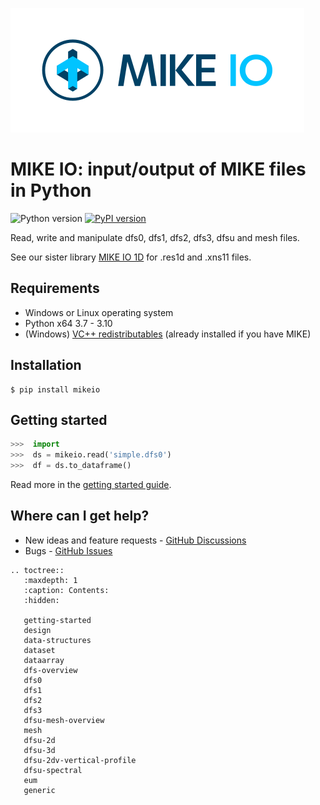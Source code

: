 
![](../images/logo/SVG/MIKE-IO-Logo-Pos-RGB.svg)

# MIKE IO: input/output of MIKE files in Python
 ![Python version](https://img.shields.io/pypi/pyversions/mikeio.svg)
[![PyPI version](https://badge.fury.io/py/mikeio.svg)](https://badge.fury.io/py/mikeio)

Read, write and manipulate dfs0, dfs1, dfs2, dfs3, dfsu and mesh files. 

See our sister library [MIKE IO 1D](https://github.com/DHI/mikeio1d) for .res1d and .xns11 files.

## Requirements

* Windows or Linux operating system
* Python x64 3.7 - 3.10
* (Windows) [VC++ redistributables](https://support.microsoft.com/en-us/help/2977003/the-latest-supported-visual-c-downloads>) (already installed if you have MIKE)

## Installation

```
$ pip install mikeio
```

## Getting started

```python
>>>  import
>>>  ds = mikeio.read('simple.dfs0')
>>>  df = ds.to_dataframe()
```

Read more in the [getting started guide](getting-started).


Where can I get help?
---------------------

* New ideas and feature requests - [GitHub Discussions](https://github.com/DHI/mikeio/discussions)
* Bugs - [GitHub Issues](https://github.com/DHI/mikeio/issues)

```{eval-rst}
.. toctree::
   :maxdepth: 1
   :caption: Contents:
   :hidden:

   getting-started
   design
   data-structures
   dataset
   dataarray
   dfs-overview
   dfs0
   dfs1
   dfs2
   dfs3
   dfsu-mesh-overview
   mesh
   dfsu-2d
   dfsu-3d
   dfsu-2dv-vertical-profile
   dfsu-spectral
   eum
   generic
```